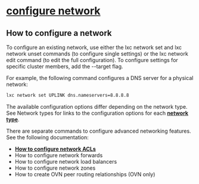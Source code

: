 # **[configure network](https://documentation.ubuntu.com/lxd/latest/howto/network_configure/)**

## How to configure a network

To configure an existing network, use either the lxc network set and lxc network unset commands (to configure single settings) or the lxc network edit command (to edit the full configuration). To configure settings for specific cluster members, add the --target flag.

For example, the following command configures a DNS server for a physical network:

```bash
lxc network set UPLINK dns.nameservers=8.8.8.8
```

The available configuration options differ depending on the network type. See Network types for links to the configuration options for each **[network type](https://documentation.ubuntu.com/lxd/latest/howto/network_create/#network-types)**.

There are separate commands to configure advanced networking features. See the following documentation:

- **[How to configure network ACLs](https://documentation.ubuntu.com/lxd/latest/howto/network_acls/)**
- How to configure network forwards
- How to configure network load balancers
- How to configure network zones
- How to create OVN peer routing relationships (OVN only)
